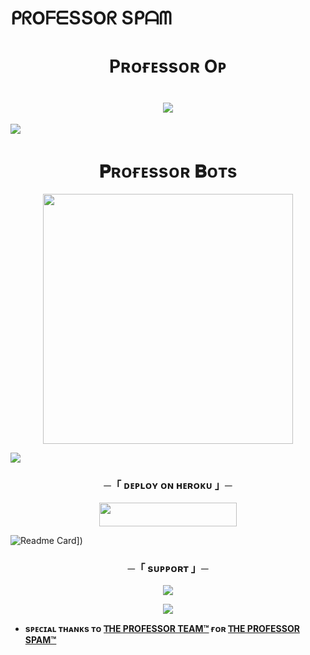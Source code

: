 # ᑭᖇOᖴᗴՏՏOᖇ Տᑭᗩᗰ
<h1 align="center"
 
### Pʀᴏғᴇssᴏʀ Oᴘ
<h1 align="center"
  
<img src="https://user-images.githubusercontent.com/73097560/115834477-dbab4500-a447-11eb-908a-139a6edaec5c.gif">
<img src="https://readme-typing-svg.herokuapp.com?color=FF0085&width=620&lines=🍁+😉+𝗣𝗢𝗪𝗘𝗥𝗘𝗗+𝗕𝗬+𝗣𝗥𝗢𝗙𝗘𝗦𝗦𝗢𝗥+😉+🍁"></b></h3>
<img src="https://user-images.githubusercontent.com/73097560/115834477-dbab4500-a447-11eb-908a-139a6edaec5c.gif">
<h1 align="center"><b>𝐏ʀᴏғᴇssᴏʀ 𝐁ᴏᴛs</b></h1>
<p align="center"><a href="https://PROFESSOR_77X"><img src="https://t.me/+qYRBJgZsARpkNWJl" width="400"></a></p>
<img src="https://t.me/PROFESSOR_77XX">


<h3 align="center">
    ─「 ᴅᴇᴩʟᴏʏ ᴏɴ ʜᴇʀᴏᴋᴜ 」─
</h3>

<p align="center"><a href="https://dashboard.heroku.com/new?template=https://github.com/Fakecheater77x/PROFESSOR_SPAM"> <img src="https://img.shields.io/badge/Deploy%20On%20Heroku-green?style=for-the-badge&logo=heroku" width="220" height="38.45"/></a></p>


![Readme Card](https://github-readme-stats.vercel.app/api/pin/?username=TEAMPURVI&repo=PROFESSOR_SPAM&theme=flag-india)])



<h3 align="center">
    ─「 sᴜᴩᴩᴏʀᴛ 」─
</h3>

<p align="center">
<a href="https://t.me/PROFESSOR_77XX"><img src="https://telegra.ph/file/c46b4f81489ac9a57d626.jpg"></a>
</p>

<p align="center">
<a href="(https://t.me/+qYRBJgZsARpkNWJl"><img src="https://telegra.ph/file/e6fc25f72bda17fd3c712.jpg"></a>
</p>


- <b> sᴩᴇᴄɪᴀʟ ᴛʜᴀɴᴋs ᴛᴏ [𝖳HE PROFESSOR TEAM™](https://github.com/Fakecheater77x) ғᴏʀ [𝖳HE PROFESSOR SPAM™](https://github.com/Fakecheater77x/PROFESSOR_SPAM) </b>
